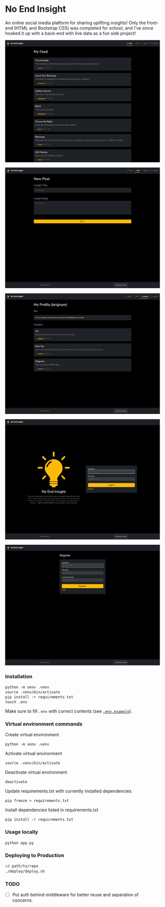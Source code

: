 # No End Insight

An online social media platform for sharing uplifting insights! Only the front-end (HTML and Bootstrap CSS) was completed for school, and I've since hooked it up with a back-end with live data as a fun side project!

![Feed Screenshot](./README-assets/README-feed-screenshot.png)

![New Post Screenshot](./README-assets/README-new-post-screenshot.png)

![Profile Screenshot](./README-assets/README-profile-screenshot.png)

![Login Screenshot](./README-assets/README-login-screenshot.png)

![Register Screenshot](./README-assets/README-register-screenshot.png)

### Installation

```
python -m venv .venv
source .venv/bin/activate
pip install -r requirements.txt
touch .env
```

Make sure to fill `.env` with correct contents (see [`.env.example`](/.env.example)).

### Virtual environment commands

Create virtual environment

```
python -m venv .venv
```

Activate virtual environment

```
source .venv/bin/activate
```

Deactivate virtual environment

```
deactivate
```

Update requirements.txt with currently installed dependencies

```
pip freeze > requirements.txt
```

Install dependencies listed in requirements.txt

```
pip install -r requirements.txt
```

### Usage locally

```
python app.py
```

### Deploying to Production

```bash
cd path/to/repo
./deploy/deploy.sh
```

### TODO

- [ ] Put auth behind middleware for better reuse and separation of concerns.
